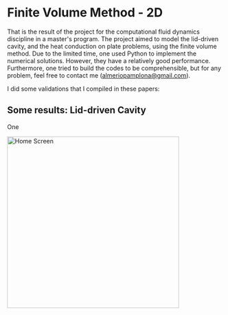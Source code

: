 # Finite Volume Method - 2D
That is the result of the project for the computational fluid dynamics discipline in a master's program. The project aimed to model the lid-driven cavity, and the heat conduction on plate problems, using the finite volume method. Due to the limited time, one used Python to implement the numerical solutions. However, they have a relatively good performance. Furthermore, one tried to build the codes to be comprehensible, but for any problem, feel free to contact me (almeriopamplona@gmail.com).

I did some validations that I compiled in these papers: 

## Some results: Lid-driven Cavity

One 

<img src="Reports/video10s.gif"
     alt="Home Screen"
     style="float:left;margin-right=10px;"
     width="400"/>
